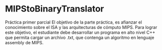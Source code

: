 # MIPStoBinaryTranslator
Práctica primer parcial El objetivo de la parte práctica, es afianzar el conocimiento sobre el ISA y las arquitecturas de cómputo MIPS. Para lograr este objetivo, el estudiante debe desarrollar un programa en alto nivel C++ que permita cargar un archivo .txt, que contenga un algoritmo en lenguaje assembly de MIPS. 
